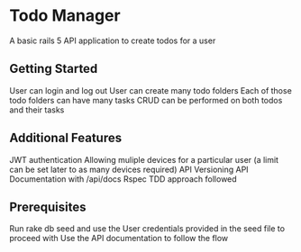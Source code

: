 # Todo Manager

A basic rails 5 API application to create todos for a user

## Getting Started
User can login and log out
User can create many todo folders
Each of those todo folders can have many tasks
CRUD can be performed on both todos and their tasks

## Additional Features
JWT authentication
Allowing muliple devices for a particular user (a limit can be set later to as many devices required)
API Versioning
API Documentation with /api/docs
Rspec TDD approach followed

## Prerequisites
Run rake db seed and use the User credentials provided in the seed file to proceed with
Use the API documentation to follow the flow
 
